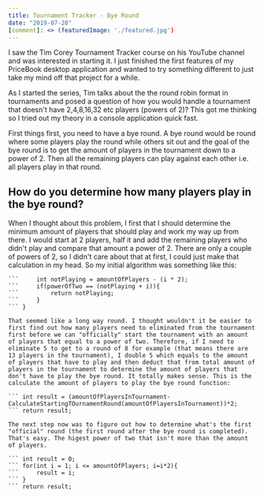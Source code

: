 ```yaml
---
title: Tournament Tracker - Bye Round
date: "2019-07-28"
[comment]: <> (featuredImage: './featured.jpg')
---
```


I saw the Tim Corey Tournament Tracker course on his YouTube channel and was interested in starting it. I just finished the first features of my PriceBook desktop application and wanted to try something different to just take my mind off that project for a while.

As I started the series, Tim talks about the the round robin format in tournaments and posed a question of how you would handle a tournament that doesn't have 2,4,8,16,32 etc players (powers of 2)? This got me thinking so I tried out my theory in a console application quick fast. 

First things first, you need to have a bye round. A bye round would be round where some players play the round while others sit out and the goal of the bye round is to get the amount of players in the tournament down to a power of 2. Then all the remaining players can play against each other i.e. all players play in that round.

## How do you determine how many players play in the bye round? 
When I thought about this problem, I first that I should determine the minimum amount of players that should play and work my way up from there. I would start at 2 players, half it and add the remaining players who didn't play and compare that amount a power of 2.
There are only a couple of powers of 2, so I didn't care about that at first, I could just make that calculation in my head. So my initial algorithm was something like this:
``` for(int i = 0; i < amountOfPlayers; i++){
```     int notPlaying = amountOfPlayers - (i * 2);
```     if(powerOfTwo == (notPlaying + i)){
```         return notPlaying;
```     }
``` }

That seemed like a long way round. I thought wouldn't it be easier to first find out how many players need to eliminated from the tournament first before we can "officially" start the tournament with an amount of players that equal to a power of two. Therefore, if I need to eliminate 5 to get to a round of 8 for example (that means there are 13 players in the tournament), I double 5 which equals to the amount of players that have to play and then deduct that from total amount of players in the tournament to determine the amount of players that don't have to play the bye round. It totally makes sense. This is the calculate the amount of players to play the bye round function:

``` int result = (amountOfPlayersInTournament-CalculateStartingTOurnamentRound(amountOfPlayersInTournament))*2;
``` return result;

The next step now was to figure out how to determine what's the first "official" round (the first round after the bye round is completed). That's easy. The higest power of two that isn't more than the amount of players. 

``` int result = 0;			
``` for(int i = 1; i <= amountOfPlayers; i=i*2){
```     result = i;
``` }
``` return result;